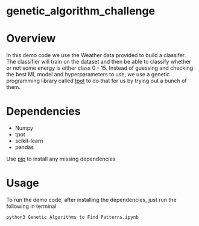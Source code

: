 # genetic_algorithm_challenge

Overview
============
In this demo code we use the Weather data provided to build a classifer. The classifier will train on the dataset and then be able to classify whether or not some energy is either class 0 - 15. Instead of guessing and checking the best ML model and hyperparameters to use, we use a genetic programming library called [tpot](https://github.com/rhiever/tpot)
to do that for us by trying out a bunch of them.

Dependencies
============

* Numpy 
* tpot
* scikit-learn
* pandas

Use [pip](https://pypi.python.org/pypi/pip) to install any missing dependencies

Usage
===========

To run the demo code, after installing the dependencies, just run the following in terminal

``python3 Genetic Algorithms to Find Patterns.ipynb``
